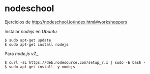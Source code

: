 # nodeschool
Ejercicios de http://nodeschool.io/index.html#workshoppers

Instalar *nodejs* en *Ubuntu*
```
$ sudo apt-get update
$ sudo apt-get install nodejs
```
Para *node.js v7._*
```
$ curl -sL https://deb.nodesource.com/setup_7.x | sudo -E bash -
$ sudo apt-get install -y nodejs
```

